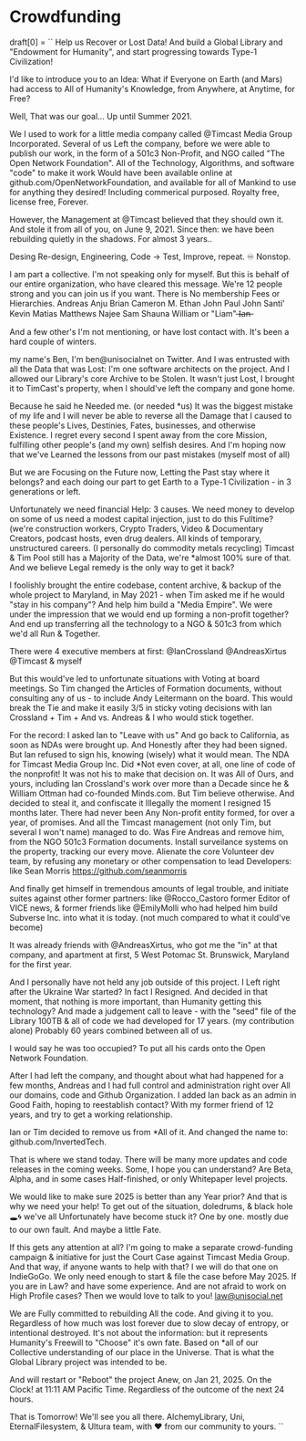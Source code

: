 # Crowdfunding
draft[0] =
``
Help us Recover or Lost Data! And build a Global Library and "Endowment for Humanity", and start progressing towards Type-1 Civilization!

I'd like to introduce you to an Idea: What if Everyone on Earth (and Mars) had access to All of Humanity's Knowledge, from Anywhere, at Anytime, for Free?

Well, That was our goal...
Up until Summer 2021.

We I used to work for a little media company called @Timcast Media Group Incorporated. Several of us Left the company, before we were able to publish our work, in the form of a 501c3 Non-Profit, and NGO called "The Open Network Foundation". All of the Technology, Algorithms, and software "code" to make it work Would have been available online at github.com/OpenNetworkFoundation, and available for all of Mankind to use for anything they desired! Including commerical purposed. Royalty free, license free, Forever.

However, the Management at @Timcast believed that they should own it. And stole it from all of you, on June 9, 2021.
Since then: we have been rebuilding quietly in the shadows. For almost 3 years..

Desing Re-design, Engineering, Code -> Test, Improve, repeat. ♾️  Nonstop.


I am part a collective. I'm not speaking only for myself. But this is behalf of our entire organization, who have cleared this message. We're 12 people strong and you can join us if you want. There is No membership Fees or Hierarchies. 
Andreas
Anju
Brian
Cameron M.
Ethan
John Paul
John Santi'
Kevin
Matias
Matthews
Najee
Sam
Shauna
William or "Liam"
 ̶I̶a̶n̶

And a few other's I'm not mentioning, or have lost contact with. It's been a hard couple of winters.

my name's Ben, I'm ben@unisocialnet on Twitter. And I was entrusted with all the Data that was Lost: I'm one software architects on the project. And I allowed our Library's core Archive to be Stolen. It wasn't just Lost, I brought it to TimCast's property, when I should've left the company and gone home.

Because he said he Needed me. (or needed *us) It was the biggest mistake of my life and I will never be able to reverse all the Damage that I caused to these people's Lives, Destinies, Fates, businesses, and otherwise Existence. I regret every second I spent away from the core Mission, fulfilling other people's (and my own) selfish desires. And I'm hoping now that we've Learned the lessons from our past mistakes (myself most of all)

But we are Focusing on the Future now, Letting the Past stay where it belongs? and each doing our part to get Earth to a Type-1 Civilization - in 3 generations or left.

Unfortunately we need financial Help:
3 causes.
We need money to develop on
some of us need a modest capital injection, just to do this Fulltime? (we're construction workers, Crypto Traders, Video & Documentary Creators, podcast hosts, even drug dealers. All kinds of temporary, unstructured careers. (I personally do commodity metals recycling)
Timcast & Tim Pool still has a Majority of the Data, we're *almost 100% sure of that. And we believe Legal remedy is the only way to get it back?

I foolishly brought the entire codebase, content archive, & backup of the whole project to Maryland, in May 2021 - when Tim asked me if he would "stay in his company"? And help him build a "Media Empire". We were under the impression that we would end up forming a non-profit together? And end up transferring all the technology to a NGO & 501c3 from which we'd all Run & Together.

There were 4 executive members at first:
@IanCrossland
@AndreasXirtus
@Timcast
&
myself

But this would've led to unfortunate situations with Voting at board meetings. So Tim changed the Articles of Formation documents, without consulting any of us - to include Andy Leitermann on the board. This would break the Tie and make it easily 3/5 in sticky voting decisions with Ian Crossland + Tim + And vs. Andreas & I who would stick together.

For the record: I asked Ian to "Leave with us" And go back to California, as soon as NDAs were brought up. And Honestly after they had been signed. But Ian refused to sign his, knowing (wisely) what it would mean. The NDA for Timcast Media Group Inc. Did *Not even cover, at all, one line of code of the nonprofit! It was not his to make that decision on. It was All of Ours, and yours, including Ian Crossland's work over more than a Decade since he & William Ottman had co-founded Minds.com. But Tim believe otherwise. And decided to steal it, and confiscate it Illegally the moment I resigned 15 months later. There had never been Any Non-profit entity formed, for over a year, of promises. And all the Timcast management (not only Tim, but several I won't name) managed to do. Was Fire Andreas and remove him, from the NGO 501c3 Formation documents. Install surveilance systems on the property, tracking our every move. Alienate the core Volunteer dev team, by refusing any monetary or other compensation to lead Developers: like Sean Morris https://github.com/seanmorris

And finally get himself in tremendous amounts of legal trouble, and initiate suites against other former partners: like @Rocco_Castoro former Editor of VICE news, & former friends like @EmilyMolli who had helped him build Subverse Inc. into what it is today. (not much compared to what it could've become)



It was already friends with @AndreasXirtus, who got me the "in" at that company, and apartment at first, 5 West Potomac St. Brunswick, Maryland for the first year.


And I personally have not held any job outside of this project. I Left right after the Ukraine War started? In fact I Resigned. And decided in that moment, that nothing is more important, than Humanity getting this technology? And made a judgement call to leave - with the "seed" file of the Library 100TB & all of code we had developed for 17 years. (my contribution alone) Probably 60 years combined between all of us.

I would say he was too occupied? To put all his cards onto the Open Network Foundation.

After I had left the company, and thought about what had happened for a few months, Andreas and I had full control and administration right over All our domains, code and Github Organization. I added Ian back as an admin in Good Faith, hoping to reestablish contact? With my former friend of 12 years, and try to get a working relationship.

Ian or Tim decided to remove us from *All of it. And changed the name to: github.com/InvertedTech.

That is where we stand today. There will be many more updates and code releases in the coming weeks. Some, I hope you can understand? Are Beta, Alpha, and in some cases Half-finished, or only Whitepaper level projects.

We would like to make sure 2025 is better than any Year prior? And that is why we need your help! To get out of the situation, doledrums, & black hole 🕳️🌀 we've all Unfortunately have become stuck it? One by one. mostly due to our own fault. And maybe a little Fate.

If this gets any attention at all? I'm going to make a separate crowd-funding campaign & initiative for just the Court Case against Timcast Media Group. And that way, if anyone wants to help with that? I we will do that one on IndieGoGo. We only need enough to start & file the case before May 2025. If you are in Law? and have some experience. And are not afraid to work on High Profile cases? Then we would love to talk to you! law@unisocial.net

We are Fully committed to rebuilding All the code. And giving it to you. Regardless of how much was lost forever due to slow decay of entropy, or intentional destroyed. It's not about the information: but it represents Humanity's Freewill to "Choose" it's own fate. Based on *all of our Collective understanding of our place in the Universe. That is what the Global Library project was intended to be.

And will restart or "Reboot" the project Anew, on Jan 21, 2025. On the Clock! at 11:11 AM Pacific Time. Regardless of the outcome of the next 24 hours.

That is Tomorrow! We'll see you all there.
AlchemyLibrary, Uni, EternalFilesystem, & Ultura team, with ❤️ from our community to yours.
``
